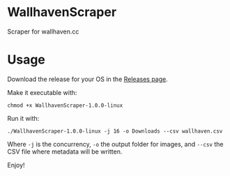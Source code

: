 # WallhavenScraper
Scraper for wallhaven.cc

# Usage

Download the release for your OS in the [Releases page](https://github.com/CorentinB/WallhavenScraper/releases).

Make it executable with:

`chmod +x WallhavenScraper-1.0.0-linux`

Run it with:

`./WallhavenScraper-1.0.0-linux -j 16 -o Downloads --csv wallhaven.csv`

Where `-j` is the concurrency, `-o` the output folder for images, and `--csv` the CSV file where metadata will be written.

Enjoy!